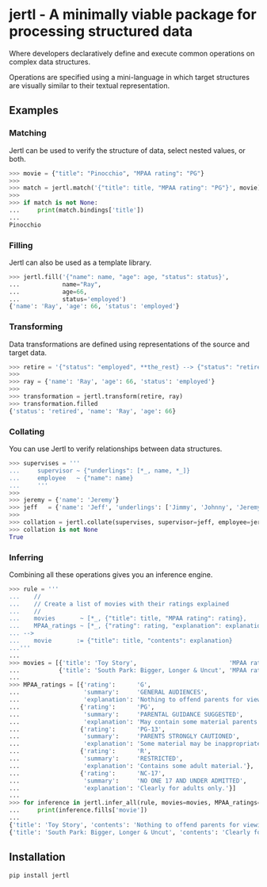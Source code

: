 <!-- jertl documentation master file, created by
sphinx-quickstart on Mon Oct 17 12:15:46 2022.
You can adapt this file completely to your liking, but it should at least
contain the root `toctree` directive. -->
# jertl - A minimally viable package for processing structured data

Where developers declaratively define and execute common operations on complex data structures.

Operations are specified using a mini-language in which target structures are visually similar to their textual representation.

## Examples

### Matching

Jertl can be used to verify the structure of data, select nested values, or both.

```python
>>> movie = {"title": "Pinocchio", "MPAA rating": "PG"}
>>>
>>> match = jertl.match('{"title": title, "MPAA rating": "PG"}', movie)
>>>
>>> if match is not None:
...     print(match.bindings['title'])
...
Pinocchio
```

### Filling

Jertl can also be used as a template library.

```python
>>> jertl.fill('{"name": name, "age": age, "status": status}',
...            name="Ray",
...            age=66,
...            status='employed')
{'name': 'Ray', 'age': 66, 'status': 'employed'}
```

### Transforming

Data transformations are defined using representations of the source and target data.

```python
>>> retire = '{"status": "employed", **the_rest} --> {"status": "retired", **the_rest}'
>>>
>>> ray = {'name': 'Ray', 'age': 66, 'status': 'employed'}
>>>
>>> transformation = jertl.transform(retire, ray)
>>> transformation.filled
{'status': 'retired', 'name': 'Ray', 'age': 66}
```

### Collating

You can use Jertl to verify relationships between data structures.

```python
>>> supervises = '''
...     supervisor ~ {"underlings": [*_, name, *_]}
...     employee   ~ {"name": name}
...     '''
>>>
>>> jeremy = {'name': 'Jeremy'}
>>> jeff   = {'name': 'Jeff', 'underlings': ['Jimmy', 'Johnny', 'Jeremy', 'Joe']}
>>>
>>> collation = jertl.collate(supervises, supervisor=jeff, employee=jeremy)
>>> collation is not None
True
```

### Inferring

Combining all these operations gives you an inference engine.

```python
>>> rule = '''
...    //
...    // Create a list of movies with their ratings explained
...    //
...    movies       ~ [*_, {"title": title, "MPAA rating": rating},        *_]
...    MPAA_ratings ~ [*_, {"rating": rating, "explanation": explanation}, *_]
... -->
...    movie       := {"title": title, "contents": explanation}
...'''
...
>>> movies = [{'title': 'Toy Story',                          'MPAA rating': 'G'},
...           {'title': 'South Park: Bigger, Longer & Uncut', 'MPAA rating': 'NC-17'}]
...
>>> MPAA_ratings = [{'rating':      'G',
...                  'summary':     'GENERAL AUDIENCES',
...                  'explanation': 'Nothing to offend parents for viewing by children.'},
...                 {'rating':      'PG',
...                  'summary':     'PARENTAL GUIDANCE SUGGESTED',
...                  'explanation': 'May contain some material parents might not like for their young children'},
...                 {'rating':      'PG-13',
...                  'summary':     'PARENTS STRONGLY CAUTIONED',
...                  'explanation': 'Some material may be inappropriate for pre-teens.'},
...                 {'rating':      'R',
...                  'summary':     'RESTRICTED',
...                  'explanation': 'Contains some adult material.'},
...                 {'rating':      'NC-17',
...                  'summary':     'NO ONE 17 AND UNDER ADMITTED',
...                  'explanation': 'Clearly for adults only.'}]
...
>>> for inference in jertl.infer_all(rule, movies=movies, MPAA_ratings=MPAA_ratings):
...     print(inference.fills['movie'])
...
{'title': 'Toy Story', 'contents': 'Nothing to offend parents for viewing by children.'}
{'title': 'South Park: Bigger, Longer & Uncut', 'contents': 'Clearly for adults only.'}
```

## Installation

```bash
pip install jertl
```
